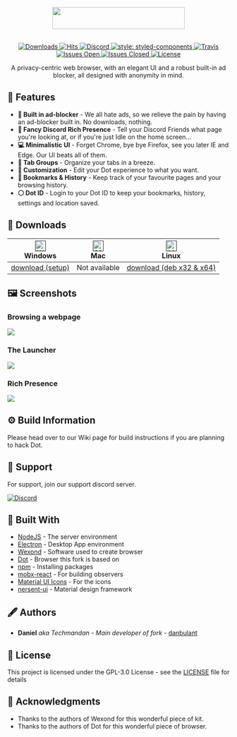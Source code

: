 <!-- markdownlint-disable -->
<p align="center">
  <img src="https://i.imgur.com/Gdko6yP.png" style="display: block;margin-left: auto;margin-right: auto;" data-canonical-src="https://i.imgur.com/Gdko6yP.png" width="300" height="50" align="center"/>
  <br>
</p>

<div align="center">
<p align="center">
    <a href="https://github.com/dothq/browser/releases">
        <img src="https://img.shields.io/github/downloads/dothq/browser/total.svg" alt="Downloads">
    </a>
    <a href="https://github.com/dothq/browser/releases">
        <img src="http://hits.dwyl.io/dothq/browser.svg" alt="Hits">
    </a>
    <a href="https://invite.gg/dot">
        <img src="https://discordapp.com/api/guilds/307605794680209409/widget.png?style=shield" alt="Discord">
    </a>
    <a href="https://github.com/styled-components/styled-components">
        <img src="https://img.shields.io/badge/style-%F0%9F%92%85%20styled--components-orange.svg?colorB=daa357&amp;colorA=db748e" alt="style: styled-components" />
    </a>
    <a href="https://github.com/dothq/browser">
        <img src="https://travis-ci.org/dothq/browser.svg?branch=master" alt="Travis">
    </a>
    <a href="https://github.com/dothq/browser/issues">
        <img src="https://img.shields.io/github/issues-raw/dothq/browser.svg" alt="Issues Open">
    </a>
    <a href="https://github.com/dothq/browser/issues?utf8=%E2%9C%93&amp;q=is%3Aissue+is%3Aclosed">
        <img src="https://img.shields.io/github/issues-closed-raw/dothq/browser.svg" alt="Issues Closed">
    </a>
    <a href="/LICENSE">
        <img src="https://img.shields.io/github/license/dothq/browser.svg" alt="License">
    </a>
</p>

A privacy-centric web browser, with an elegant UI and a robust built-in ad blocker, all designed with anonymity in mind.

</div>

## 👾 Features

- **🚫 Built in ad-blocker** - We all hate ads, so we relieve the pain by having an ad-blocker built in. No downloads, nothing.
- **💬 Fancy Discord Rich Presence** - Tell your Discord Friends what page you're looking at, or if you're just Idle on the home screen...
- **💻 Minimalistic UI** - Forget Chrome, bye bye Firefox, see you later IE and Edge. Our UI beats all of them.
- **🚩 Tab Groups** - Organize your tabs in a breeze.
- **🎨 Customization** - Edit your Dot experience to what you want.
- **🔖 Bookmarks & History** - Keep track of your favourite pages and your browsing history.
- **⚪ Dot ID** - Login to your Dot ID to keep your bookmarks, history, settings and location saved.

## 🦄 Downloads

|  [<img src="https://i.imgur.com/POJjnum.png" alt="Windows" width="24px" height="24px" />]()</br> Windows  |          [<img src="https://i.imgur.com/V0YkvU5.png" alt="Mac" width="24px" height="24px" />]()</br> Mac          |         [<img src="https://i.imgur.com/khCS5Ll.png" alt="Linux" width="24px" height="24px" />]()</br> Linux         |
|:---------:|:---------------------:|:---------------------:|
| [download (setup)](https://github.com/iceproductions/browser/releases/tag/v2.2.0) | Not available | [download (deb x32 & x64)](https://github.com/iceproductions/browser/releases/tag/v2.2.0) |

####

## 🖼 Screenshots

### Browsing a webpage

![](https://i.imgur.com/kw8f5KB.png)

### The Launcher

![](https://i.imgur.com/ZMVBnNm.png)

### Rich Presence

![](https://i.imgur.com/Nsekr6W.png)

## ⚙ Build Information

Please head over to our Wiki page for build instructions if you are planning to hack Dot.

## 🤝 Support

For support, join our support discord server.

[![Discord](https://discordapp.com/api/guilds/692837502117216307/widget.png?style=banner2)](https://discord.gg/JUTFUKH)

## 🧱 Built With

- [NodeJS](https://nodejs.org/en/) - The server environment
- [Electron](https://electronjs.org/) - Desktop App environment
- [Wexond](https://github.com/wexond/wexond) - Software used to create browser
- [Dot](https://github.com/dothq/browser) - Browser this fork is based on
- [npm](https://npmjs.org) - Installing packages
- [mobx-react](https://github.com/mobxjs/mobx-react) - For building observers
- [Material UI Icons](https://material.io/) - For the icons
- [nersent-ui](https://github.com/nersent/nersent-ui) - Material design framework

## 🖋 Authors

- **Daniel** _aka Techmandan_ - _Main developer of fork_ - [danbulant](https://github.com/danbulant)

## 🤵 License

This project is licensed under the GPL-3.0 License - see the [LICENSE](LICENSE) file for details

## 💝 Acknowledgments

- Thanks to the authors of Wexond for this wonderful piece of kit.
- Thanks to the authors of Dot for this wonderful piece of browser.